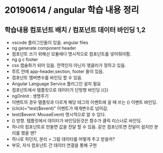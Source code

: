 # 20190614 / angular 학습 내용 정리

## 학습내용 컴포넌트 배치 / 컴포넌트 데이터 바인딩 1,2

- vscode 플러그인들이 있음. angular files
- ng generate component header 
- 컴포넌트 쓰기 위해선 모듈에다 명시적으로 컴포넌트를 넣어줘야함.
- ng g c footer
- css 캡슐화가 되어 있음. 전역인지 아닌지 앵귤러가 정하고 있음.
- 루트 안에 app-header,section, footer 들이 있음.
- 컴포넌트 멤버변수를 바인딩 할 수 있음.
- Angular Language Service 플러그인 설치 필요
- 컴포넌트에서 템플릿으로 데이터가 단방향 바인딩 {{}}
- ngOnInit : 생명주기
- 이벤트의 경우 템플릿과 다르게 해당 테그의 이벤트에 걸 때 쓰는 () 이벤트 바인딩.
- (click)="test($event)" 이벤트가 매개변수로 넘어감.
- test($event: MouseEvent)  명시적으로 알 수 있다.
- () 방향. 템플릿에서 데이터가 바인딩된것은 함수가 클릭 리스너로 바인딩.
- 하나의 컴포넌트로 만들면 값을 전달 할 수 있음. 같은 컴포넌트면 전달이 쉽지만 분리를 했을 땐?
- 하나로 하던지, 분리 > 그럼 데이터를 어떻게 주고 받을까?
- 부모, 자식 컴포넌트 간 데이터 연결을 통해 구현